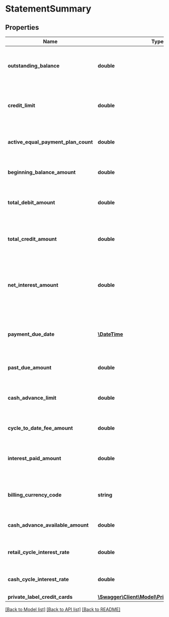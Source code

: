# StatementSummary

## Properties
Name | Type | Description | Notes
------------ | ------------- | ------------- | -------------
**outstanding_balance** | **double** | Outstanding balance amount on the statement date | [optional] 
**credit_limit** | **double** | The maximum amount of credit that extend to a customer | [optional] 
**active_equal_payment_plan_count** | **double** | Number of active plans under equal payment plan | [optional] 
**beginning_balance_amount** | **double** | Balance as on Last Statement Date | [optional] 
**total_debit_amount** | **double** | Total debits made during the statement period | [optional] 
**total_credit_amount** | **double** | Total payments made during the statement period. | [optional] 
**net_interest_amount** | **double** | Total interest amount of monetary transactions posted to cardholder account | [optional] 
**payment_due_date** | [**\DateTime**](\DateTime.md) | Next payment due date in ISO 8601 date format YYYY-MM-DD | [optional] 
**past_due_amount** | **double** | Past due amount to be paid | [optional] 
**cash_advance_limit** | **double** | Some percentage of credit limit to withdraw cash | [optional] 
**cycle_to_date_fee_amount** | **double** | The total fee applied in the cycle | [optional] 
**interest_paid_amount** | **double** | Interest amount paid on the credit card from the last billing cycle. | [optional] 
**billing_currency_code** | **string** | Billing currency code in  in ISO 4217 format | [optional] 
**cash_advance_available_amount** | **double** | Available Cash Amount for withdrawal | [optional] 
**retail_cycle_interest_rate** | **double** | Retail Interest Rate for merchant transactions. | [optional] 
**cash_cycle_interest_rate** | **double** | Cash Interest Rate for withdrawal | [optional] 
**private_label_credit_cards** | [**\Swagger\Client\Model\PrivateLabelCreditCards**](PrivateLabelCreditCards.md) |  | [optional] 

[[Back to Model list]](../../README.md#documentation-for-models) [[Back to API list]](../../README.md#documentation-for-api-endpoints) [[Back to README]](../../README.md)


